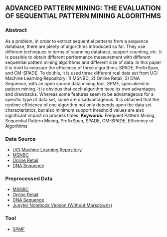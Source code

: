 ## ADVANCED PATTERN MINING: THE EVALUATION OF SEQUENTIAL PATTERN MINING ALGORITHMS
### Abstract
As a problem, in order to extract sequential patterns from a sequence database, there are plenty
of algorithms introduced so far. They use different techniques in terms of scanning database,
support counting, etc. It is possible to obtain different performance measurement with different
sequential pattern mining algorithms and different size of data. In this paper it is tried to measure
the efficiency of three algorithms: SPADE, PrefixSpan, and CM-SPADE. To do this, it is used
three different real data set from UCI Machine Learning Repository: 1) MSNBC, 2) Online
Retail, 3) DNA Sequence, with an open source data mining tool, SPMF, specialized in pattern
mining. It is obvious that each algorithm have its own advantages and drawbacks. Whereas
some features seem to be advantageous for a specific type of data set, some are disadvantageous.
It is obtained that the runtime efficiency of one algorithm not only depends upon the data set
characteristics, but also minimum support threshold values are also significant impact on
process times.
**Keywords.** Frequent Pattern Mining, Sequential Pattern Mining, PrefixSpan, SPADE, CM-SPADE, Efficiency of Algorithms

### Data Source

- [UCI Machine Learning Repository](https://archive.ics.uci.edu/ml/index.php)
- [MSNBC](https://archive.ics.uci.edu/ml/datasets/msnbc.com+anonymous+web+data)
- [Online Retail](https://archive.ics.uci.edu/ml/datasets/online+retail)
- [DNA Sequence](https://archive.ics.uci.edu/ml/datasets/Molecular+Biology+(Promoter+Gene+Sequences))

### Preprocessed Data

- [MSNBC](Data/MSNBC.txt)
- [Online Retail](https://archive.ics.uci.edu/ml/datasets/online+retail)
- [DNA Sequence](https://archive.ics.uci.edu/ml/datasets/Molecular+Biology+(Promoter+Gene+Sequences))
- [Jupyter Notebook Version (Without Markdowns)](AntSystemNoMarkdown.ipynb)

### Tool

- [SPMF](http://www.philippe-fournier-viger.com/spmf/)
